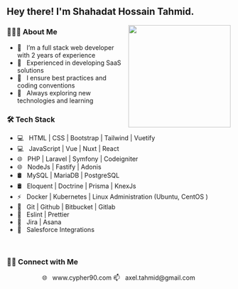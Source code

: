 <h2> Hey there! I'm Shahadat Hossain Tahmid. </h2>
<img align='right' src="https://media.giphy.com/media/M9gbBd9nbDrOTu1Mqx/giphy.gif" width="230">

<h3> 👨🏻‍💻 About Me </h3>

- 🔭 &nbsp; I’m a full stack web developer with 2 years of experience 
- 🔭 &nbsp; Experienced in developing SaaS solutions
- 💼 &nbsp; I ensure best practices and coding conventions
- 🌱 &nbsp; Always exploring new technologies and learning


<h3>🛠 Tech Stack</h3>

- 💻 &nbsp; HTML | CSS | Bootstrap | Tailwind | Vuetify
- 💻 &nbsp; JavaScript | Vue | Nuxt | React
- 🌐 &nbsp; PHP | Laravel | Symfony | Codeigniter
- 🌐 &nbsp; NodeJs | Fastify | Adonis
- 🛢 &nbsp;  MySQL | MariaDB | PostgreSQL
- 🛢 &nbsp;  Eloquent | Doctrine | Prisma | KnexJs
- ⚡ &nbsp; Docker | Kubernetes | Linux Administration (Ubuntu, CentOS )
- 🔧 &nbsp; Git | Github | Bitbucket | Gitlab
- 🔧 &nbsp; Eslint | Prettier
- 🔧 &nbsp; Jira | Asana
- 🔧 &nbsp; Salesforce Integrations

<br>



<h3> 🤝🏻 Connect with Me </h3>

<p align="center">
🌐 &nbsp; www.cypher90.com 
📫 &nbsp; axel.tahmid@gmail.com
</p>
